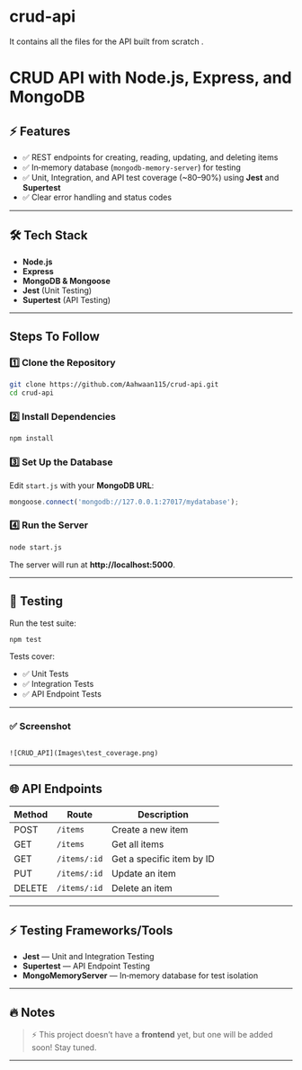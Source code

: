 # crud-api
It contains all the files for the API built from scratch .
# CRUD API with Node.js, Express, and MongoDB

## ⚡️ Features
- ✅ REST endpoints for creating, reading, updating, and deleting items
- ✅ In‑memory database (`mongodb‑memory‑server`) for testing
- ✅ Unit, Integration, and API test coverage (~80–90%) using **Jest** and **Supertest**
- ✅ Clear error handling and status codes

---

## 🛠️ Tech Stack
- **Node.js**
- **Express**
- **MongoDB & Mongoose**
- **Jest** (Unit Testing)
- **Supertest** (API Testing)

---

## Steps To Follow

### 1️⃣ Clone the Repository
```bash
git clone https://github.com/Aahwaan115/crud-api.git
cd crud-api
```

### 2️⃣ Install Dependencies
```bash
npm install
```

### 3️⃣ Set Up the Database
Edit `start.js` with your **MongoDB URL**:
```javascript
mongoose.connect('mongodb://127.0.0.1:27017/mydatabase');
```

### 4️⃣ Run the Server
```bash
node start.js
```
The server will run at **http://localhost:5000**.

---

## 🧪 Testing
Run the test suite:
```bash
npm test
```

Tests cover:
- ✅ Unit Tests
- ✅ Integration Tests
- ✅ API Endpoint Tests

---

### ✅ Screenshot
```

![CRUD_API](Images\test_coverage.png)

```

---

## 🌐 API Endpoints

| Method | Route            | Description                           |
|--------|------------------|---------------------------------------|
| POST   | `/items`         | Create a new item                    |
| GET    | `/items`         | Get all items                       |
| GET    | `/items/:id`     | Get a specific item by ID           |
| PUT    | `/items/:id`     | Update an item                      |
| DELETE | `/items/:id`     | Delete an item                      |

---

## ⚡️ Testing Frameworks/Tools
- **Jest** — Unit and Integration Testing
- **Supertest** — API Endpoint Testing
- **MongoMemoryServer** — In‑memory database for test isolation

---

## 🔥 Notes
> ⚡️ This project doesn’t have a **frontend** yet, but one will be added soon! Stay tuned.

---
